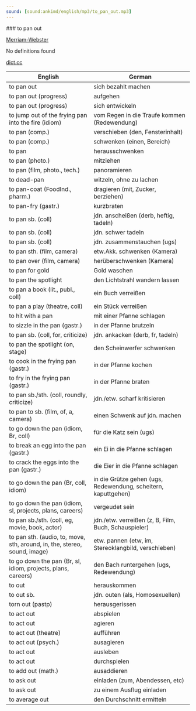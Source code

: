 ```yaml
---
sound: [sound:ankimd/english/mp3/to_pan_out.mp3]
---
```


\### to pan out

[Merriam-Webster](https://www.merriam-webster.com/dictionary/to+pan+out)

No definitions found

[dict.cc](https://www.dict.cc/to+pan+out)

| English        | German       |
| -------------- | ------------ |
| to pan out | sich bezahlt machen |
| to pan out (progress) | aufgehen |
| to pan out (progress) | sich entwickeln |
| to jump out of the frying pan into the fire (idiom) | vom Regen in die Traufe kommen (Redewendung) |
| to pan (comp.) | verschieben (den, Fensterinhalt) |
| to pan (comp.) | schwenken (einen, Bereich) |
| to pan | herausschwenken |
| to pan (photo.) | mitziehen |
| to pan (film, photo., tech.) | panoramieren |
| to dead-pan | witzeln, ohne zu lachen |
| to pan-coat (FoodInd., pharm.) | dragieren (mit, Zucker, berziehen) |
| to pan-fry (gastr.) | kurzbraten |
| to pan sb. (coll) | jdn. anscheißen (derb, heftig, tadeln) |
| to pan sb. (coll) | jdn. schwer tadeln |
| to pan sb. (coll) | jdn. zusammenstauchen (ugs) |
| to pan sth. (film, camera) | etw.Akk. schwenken (Kamera) |
| to pan over (film, camera) | herüberschwenken (Kamera) |
| to pan for gold | Gold waschen |
| to pan the spotlight | den Lichtstrahl wandern lassen |
| to pan a book (lit., publ., coll) | ein Buch verreißen |
| to pan a play (theatre, coll) | ein Stück verreißen |
| to hit with a pan | mit einer Pfanne schlagen |
| to sizzle in the pan (gastr.) | in der Pfanne brutzeln |
| to pan sb. (coll, for, criticize) | jdn. ankacken (derb, fr, tadeln) |
| to pan the spotlight (on, stage) | den Scheinwerfer schwenken |
| to cook in the frying pan (gastr.) | in der Pfanne kochen |
| to fry in the frying pan (gastr.) | in der Pfanne braten |
| to pan sb./sth. (coll, roundly, criticize) | jdn./etw. scharf kritisieren |
| to pan to sb. (film, of, a, camera) | einen Schwenk auf jdn. machen |
| to go down the pan (idiom, Br, coll) | für die Katz sein (ugs) |
| to break an egg into the pan (gastr.) | ein Ei in die Pfanne schlagen |
| to crack the eggs into the pan (gastr.) | die Eier in die Pfanne schlagen |
| to go down the pan (Br, coll, idiom) | in die Grütze gehen (ugs, Redewendung, scheitern, kaputtgehen) |
| to go down the pan (idiom, sl, projects, plans, careers) | vergeudet sein |
| to pan sb./sth. (coll, eg, movie, book, actor) | jdn./etw. verreißen (z, B, Film, Buch, Schauspieler) |
| to pan sth. (audio, to, move, sth, around, in, the, stereo, sound, image) | etw. pannen (etw, im, Stereoklangbild, verschieben) |
| to go down the pan (Br, sl, idiom, projects, plans, careers) | den Bach runtergehen (ugs, Redewendung) |
| to out | herauskommen |
| to out sb. | jdn. outen (als, Homosexuellen) |
| torn out (pastp) | herausgerissen |
| to act out | abspielen |
| to act out | agieren |
| to act out (theatre) | aufführen |
| to act out (psych.) | ausagieren |
| to act out | ausleben |
| to act out | durchspielen |
| to add out (math.) | ausaddieren |
| to ask out | einladen (zum, Abendessen, etc) |
| to ask out | zu einem Ausflug einladen |
| to average out | den Durchschnitt ermitteln |
